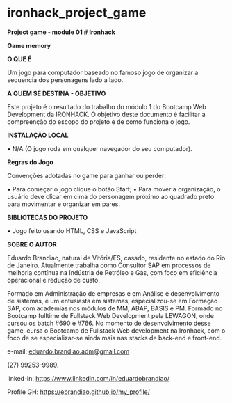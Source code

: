 # ironhack_project_game

**Project game - module 01 # Ironhack**

**Game memory**

**O QUE É**

Um jogo para computador baseado no famoso jogo de organizar a sequencia dos personagens lado a lado.

**A QUEM SE DESTINA - OBJETIVO**

Este projeto é o resultado do trabalho do módulo 1 do Bootcamp Web Development da IRONHACK. O objetivo deste documento é facilitar a compreenção do escopo do projeto e de como funciona o jogo.

**INSTALAÇÃO LOCAL**

• N/A (O jogo roda em qualquer navegador do seu computador).

**Regras do Jogo**

Convenções adotadas no game para ganhar ou perder:

• Para começar o jogo clique o botão Start;
• Para mover a organização, o usuário deve clicar em cima do personagem próximo ao quadrado preto para movimentar e organizar em pares.

**BIBLIOTECAS DO PROJETO**

• Jogo feito usando HTML, CSS e JavaScript

**SOBRE O AUTOR**

Eduardo Brandiao, natural de Vitória/ES, casado, residente no estado do Rio de Janeiro. Atualmente trabalha como Consultor SAP em processos de melhoria contínua na Indústria de Petróleo e Gás, com foco em eficiência operacional e redução de custo. 

Formado em Administração de empresas e em Análise e desenvolvimento de sistemas, é um entusiasta em sistemas, especializou-se em Formação SAP, com academias nos módulos de MM, ABAP, BASIS e PM. Formado no Bootcamp fulltime de Fullstack Web Development pela LEWAGON, onde cursou os batch #690 e #766. No momento de desenvolvimento desse game, cursa o Bootcamp de Fullstack Web development na Ironhack, com o foco de se especializar-se ainda mais nas stacks de back-end e front-end.

e-mail: eduardo.brandiao.adm@gmail.com

(27) 99253-9989.

linked-in: https://www.linkedin.com/in/eduardobrandiao/

Profile GH: https://ebrandiao.github.io/my_profile/
